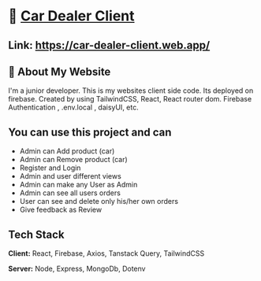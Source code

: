 # 🔗 [Car Dealer Client](https://car-dealer-client.web.app/)

## Link: https://car-dealer-client.web.app/

## 🚀 About My Website

I'm a junior developer. This is my websites client side code. Its deployed on firebase. Created by using TailwindCSS, React, React router dom. Firebase Authentication , .env.local , daisyUI, etc.

## You can use this project and can

- Admin can Add product (car)
- Admin can Remove product (car)
- Register and Login
- Admin and user different views
- Admin can make any User as Admin
- Admin can see all users orders
- User can see and delete only his/her own orders
- Give feedback as Review

## Tech Stack

**Client:** React, Firebase, Axios, Tanstack Query, TailwindCSS

**Server:** Node, Express, MongoDb, Dotenv
